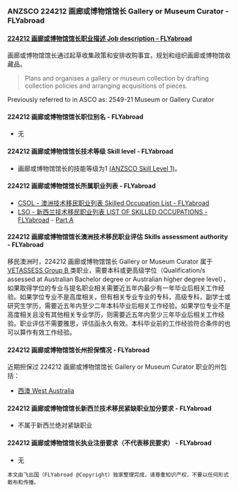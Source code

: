 ### ANZSCO 224212 画廊或博物馆馆长 Gallery or Museum Curator - FLYabroad ###

####  [224212 画廊或博物馆馆长职业描述 Job description - FLYabroad](http://www.flyabroadvisa.com/anzsco/2242.html#224212)

画廊或博物馆馆长通过起草收集政策和安排收购事宜，规划和组织画廊或博物馆收藏品。

> Plans and organises a gallery or museum collection by drafting collection policies and arranging acquisitions of pieces.

Previously referred to in ASCO as:
2549-21 Museum or Gallery Curator

#### 224212 画廊或博物馆馆长职位别名 - FLYabroad
 
- 无

#### 224212 画廊或博物馆馆长技术等级 Skill level - FLYabroad

- 画廊或博物馆馆长的技能等级为1 [(ANZSCO Skill Level 1)](http://www.flyabroadvisa.com/anzsco/)。

#### 224212 画廊或博物馆馆长所属职业列表 - FLYabroad

- [CSOL - 澳洲技术移民职业列表 Skilled Occupation List - FLYabroad](http://www.flyabroadvisa.com/sol/)
- [LSO - 新西兰技术移民职业列表 LIST OF SKILLED OCCUPATIONS - FLYabroad](http://nz.flyabroadvisa.com/lso/) - [Part A](parta)

#### 224212 画廊或博物馆馆长澳洲技术移民职业评估 Skills assessment authority - FLYabroad

移民澳洲时，224212 画廊或博物馆馆长 Gallery or Museum Curator 属于 [VETASSESS Group B ](http://www.flyabroadvisa.com/ass/vetassess.html)类职业，需要本科或更高级学位（Qualification/s assessed at Australian Bachelor degree or Australian higher degree level），如果取得学位的专业与提名职业相关需要近五年内最少有一年毕业后相关工作经验。如果学位专业不是高度相关，但有相关专业专业的专科，高级专科，副学士或研究生学历，需要近五年内至少二年本科毕业后相关工作经验。如果学位专业不是高度相关且没有其他相关专业学历，则需要近五年内至少三年毕业后相关工作经验。职业评估不需要雅思，评估函永久有效。本科毕业前的工作经验符合条件的也可以算作有效工作经验。

#### 224212 画廊或博物馆馆长州担保情况 - FLYabroad

近期担保过 224212 画廊或博物馆馆长 Gallery or Museum Curator 职业的州包括：

- [西澳 West Australia](http://www.flyabroadvisa.com/zdb/wa.html)

#### 224212 画廊或博物馆馆长新西兰技术移民紧缺职业加分要求 - FLYabroad

- 不属于新西兰绝对紧缺职业

#### 224212 画廊或博物馆馆长执业注册要求（不代表移民要求） - FLYabroad

- 无

`本文由飞出国（FLYabroad @Copyright）独家整理完成，请尊重知识产权，不要以任何形式散布和传播。`